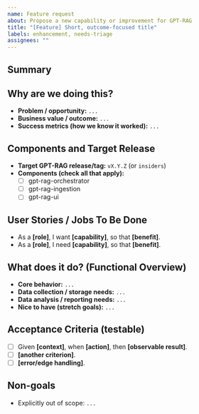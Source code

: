 ```yaml
---
name: Feature request
about: Propose a new capability or improvement for GPT-RAG
title: "[Feature] Short, outcome-focused title"
labels: enhancement, needs-triage
assignees: ""
---
```


<!-- Thank you for proposing a feature! Keep details concise, actionable, and free of secrets. -->

## Summary
<!-- One or two sentences that capture the essence of the feature and the outcome. -->

## Why are we doing this?
- **Problem / opportunity:** `...`
- **Business value / outcome:** `...`
- **Success metrics (how we know it worked):** `...`

## Components and Target Release
- **Target GPT-RAG release/tag:** `vX.Y.Z` (or `insiders`)
- **Components (check all that apply):**
  - [ ] gpt-rag-orchestrator
  - [ ] gpt-rag-ingestion
  - [ ] gpt-rag-ui

## User Stories / Jobs To Be Done
- As a **[role]**, I want **[capability]**, so that **[benefit]**.
- As a **[role]**, I need **[capability]**, so that **[benefit]**.

## What does it do? (Functional Overview)
- **Core behavior:** `...`
- **Data collection / storage needs:** `...`
- **Data analysis / reporting needs:** `...`
- **Nice to have (stretch goals):** `...`

## Acceptance Criteria (testable)
- [ ] Given **[context]**, when **[action]**, then **[observable result]**.
- [ ] **[another criterion]**.
- [ ] **[error/edge handling]**.

## Non-goals
- Explicitly out of scope: `...`

